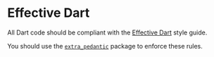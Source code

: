 # Effective Dart

All Dart code should be compliant with the [Effective Dart](https://dart.dev/guides/language/effective-dart) style guide.

You should use the [`extra_pedantic`](https://pub.dev/packages/extra_pedantic) package to enforce these rules.